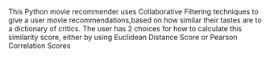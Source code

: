  This Python movie recommender uses Collaborative Filtering techniques to give a user movie recommendations,based on how similar their tastes are to a dictionary of critics. 
 The user has 2 choices for how to calculate this similarity score, either by using Euclidean Distance Score or Pearson Correlation Scores 
